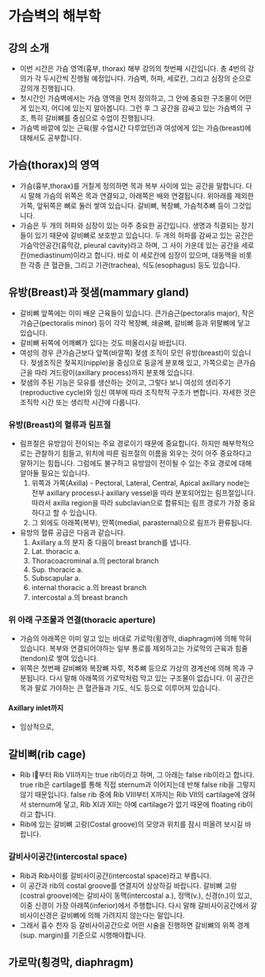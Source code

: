 # 가슴벽의 해부학

## 강의 소개

* 이번 시간은 가슴 영역(흉부, thorax) 해부 강의의 첫번째 시간입니다. 총 4번의 강의가 각 두시간씩 진행될 예정입니다. 가슴벽, 허파, 세로칸, 그리고 심장의 순으로 강의개 진행됩니다.
* 첫시간인 가슴벽에서는 가슴 영역을 먼저 정의하고, 그 안에 중요한 구조물이 어떤 게 있는지, 어디에 있는지 알아봅니다. 그런 후 그 공간을 감싸고 있는 가슴벽의 구조, 특히 갈비뼈를 중심으로 수업이 진행됩니다.
* 가슴벽 바깥에 있는 근육(팔 수업시간 다루었던)과 여성에게 있는 가슴(breast)에 대해서도 공부합니다.
  
## 가슴(thorax)의 영역

* 가슴(흉부,thorax)를 거칠게 정의하면 목과 복부 사이에 있는 공간을 말합니다. 다시 말해 가슴의 위쪽은 목과 연결되고, 아래쪽은 배와 연결됩니다. 위아래를 제외한 가쪽, 앞뒤쪽은 뼈로 둘러 쌓여 있습니다. 갈비뼈, 복장뼈, 가슴척추뼈 등이 그것입니다.
* 가슴은 두 개의 허파와 심장이 있는 아주 중요한 공간입니다. 생명과 직결되는 장기들이 있기 때문에 갈비뼈로 보호받고 있습니다. 두 개의 허파를 감싸고 있는 공간은 가슴막안공간(흉막강, pleural cavity)라고 하며, 그 사이 가운데 있는 공간을 세로칸(mediastinum)이라고 합니다. 바로 이 세로칸에 심장이 있으며, 대동맥을 비롯한 각종 큰 혈관들, 그리고 기관(trachea), 식도(esophagus) 등도 있습니다.  

## 유방(Breast)과 젖샘(mammary gland)

* 갈비뼈 앞쪽에는 이미 배운 근육들이 있습니다. 큰가슴근(pectoralis major), 작은가슴근(pectoralis minor) 등이 각각 복장뼈, 쇄골뼈, 갈비뼈 등과 위팔뼈에 닿고 있습니다.
* 갈비뼈 뒤쪽에 어깨뼈가 있다는 것도 떠올리시길 바랍니다.
* 여성의 경우 큰가슴근보다 앞쪽(바깔쪽) 젖샘 조직이 모인 유방(breast)이 있습니다. 젖샘조직은 젖꼭지(nipple)을 중심으로 둥글게 분포해 있고, 가쪽으로는 큰가슴근을 따라 겨드랑이(axillary process)까지 분포해 있습니다.
* 젖샘의 주된 기능은 모유를 생산하는 것이고, 그렇다 보니 여성의 생리주기(reproductive cycle)와 임신 여부에 따라 조직학적 구조가 변합니다. 자세한 것은 조직학 시간 또는 생리학 시간에 다룹니다.

### 유방(Breast)의 혈류과 림프절

* 림프절은 유방암이 전이되는 주요 경로이기 때문에 중요합니다. 하지만 해부학적으로는 관찰하기 힘들고, 위치에 따른 림프절의 이름을 외우는 것이 아주 중요하다고 말하기는 힘듭니다. 그럼에도 불구하고 유방암이 전이될 수 있는 주요 경로에 대해 알아둘 필요는 있습니다.
  1. 위쪽과 가쪽(Axilla) - Pectoral, Lateral, Central, Apical axillary node는 전부 axillary process나 axillary vessel을 따라 분포되어있는 림프절입니다. 따라서 axilla region을 따라 subclavian으로 합류되는 림프 경로가 가장 중요하다고 할 수 있습니다.
  1. 그 외에도 아래쪽(복부), 안쪽(medial, parasternal)으로 림프가 환류됩니다.
* 유방의 혈류 공급은 다음과 같습니다.
  1. Axillary a.의 분지 중 다음이 breast branch를 냅니다.
    1. Lat. thoracic a.
    1. Thoracoacrominal a.의 pectoral branch
    1. Sup. thoracic a.
    1. Subscapular a.
  1. internal thoracic a.의 breast branch
  1. intercostal a.의 breast branch

### 위 아래 구조물과 연결(thoracic aperture)

* 가슴의 아래쪽은 이미 알고 있는 바대로 가로막(횡경막, diaphragm)에 의해 막혀 있습니다. 복부와 연결되어야하는 일부 통로를 제외하고는 가로막의 근육과 힘줄(tendon)로 쌓여 있습니다.
* 위쪽은 첫번째 갈비뼈와 복장뼈 자루, 척추뼈 등으로 가상의 경계선에 의해 목과 구분됩니다. 다시 말해 아래쪽의 가로막처럼 막고 있는 구조물이 없습니다. 이 공간은 목과 팔로 가야하는 큰 혈관들과 기도, 식도 등으로 이루어져 있습니다.

#### Axillary inlet까지

* 임상적으로, 

## 갈비뼈(rib cage)

* Rib I부터 Rib VII까지는 true rib이라고 하며, 그 아래는 false rib이라고 합니다. true rib은 cartilage를 통해 직접 sternum과 이어지는데 반해 false rib을 그렇지 않기 때문입니다. false rib 중에 Rib VIII부터 X까지는 Rib VII의 cartilage에 얹혀서 sternum에 닿고, Rib XI과 XII는 아예 cartilage가 없기 때문에 floating rib이라고 합니다.
* Rib에 있는 갈비뼈 고랑(Costal groove)의 모양과 위치를 잠시 떠올려 보시길 바랍니다.

### 갈비사이공간(intercostal space)

* Rib과 Rib사이를 갈비사이공간(intercostal space)라고 부릅니다.
* 이 공간과 rib의 costal groove를 연결지어 상상하길 바랍니다. 갈비뼈 고랑(costral groove)에는 갈비사이 동맥(intercostal a.), 정맥(v.), 신경(n.)이 있고, 이중 신경이 가장 아래쪽(inferior)에서 주행합니다. 다시 말해 갈비사이공간에서 갈비사이신경은 갈비뼈에 의해 가려지지 않는다는 말입니다.
* 그래서 흉수 천자 등 갈비사이공간으로 어떤 시술을 진행하면 갈비뼈의 위쪽 경계(sup. margin)를 기준으로 시행해야합니다.

#### 

## 가로막(횡경막, diaphragm)
